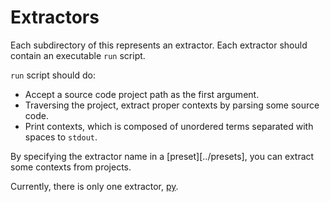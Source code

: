 # Extractors

Each subdirectory of this represents an extractor.
Each extractor should contain an executable `run` script.

`run` script should do:
- Accept a source code project path as the first argument.
- Traversing the project, extract proper contexts by parsing some source code.
- Print contexts, which is composed of unordered terms separated with spaces to `stdout`.

By specifying the extractor name in a [preset][../presets], you can extract some contexts from projects.

Currently, there is only one extractor, [py](py).
